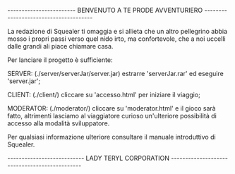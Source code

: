 
------------------------ BENVENUTO A TE PRODE AVVENTURIERO --------------------------------------

La redazione di Squealer ti omaggia e si allieta che un altro pellegrino abbia mosso i propri
passi verso quel nido irto, ma confortevole, che a noi uccelli dalle grandi ali piace chiamare
casa.

Per lanciare il progetto è sufficiente:

SERVER: (./server/serverJar/server.jar) estrarre 'serverJar.rar' ed eseguire 'server.jar';

CLIENT: (./client/) cliccare su 'accesso.html' per iniziare il viaggio;

MODERATOR: (./moderator/) cliccare su 'moderator.html' e il gioco sarà fatto, altrimenti
lasciamo al viaggiatore curioso un'ulteriore possibilità di accesso alla modalità sviluppatore.


Per qualsiasi informazione ulteriore consultare il manuale introduttivo di Squealer.



 

--------------------------- LADY TERYL CORPORATION ----------------------------------------------

